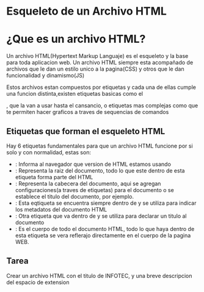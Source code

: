 # Esqueleto de un Archivo HTML

# ¿Que es un archivo HTML?

Un archivo HTML(Hypertext Markup Languaje) es el esqueleto y la base para toda aplicacion web.
Un archivo HTML siempre esta acompañado de archivos que le dan un estilo unico a la pagina(CSS) y otros que le dan funcionalidad y dinamismo(JS)

Estos archivos estan compuestos por etiquetas y cada una de ellas cumple una funcion distinta,existen etiquetas basicas como el <div></div>, que la van a usar hasta el cansancio,
o etiquetas mas complejas como <canvas></canvas> que te permiten hacer graficos a traves de sequencias de comandos

## Etiquetas que forman el esqueleto HTML

Hay 6 etiquetas fundamentales para que un archivo HTML funcione por si solo y con normalidad, estas son:

- <!DOCTYPE html> : Informa al navegador que version de HTML estamos usando
- <html></html>   : Representa la raiz del documento, todo lo que este dentro de esta etiqueta forma parte del HTML
- <head></head>   : Representa la cabecera del documento, aqui se agregan configuraciones(a traves de etiquetas) para el documento o se establece el titulo del documento, por ejemplo.
- <meta>          : Esta eqtiqueta se encuentra siempre dentro de <head></head> y se utiliza para indicar los metadatos del documento HTML
- <title></title> : Otra etiqueta que va dentro de <head></head> y se utiliza para declarar un titulo al documento
- <body></body>   : Es el cuerpo de todo el documento HTML, todo lo que haya dentro de esta etiqueta se vera reflerajo directamente en el cuerpo de la pagina WEB.

## Tarea

Crear un archivo HTML con el titulo de INFOTEC, y una breve descripcion del espacio de extension
